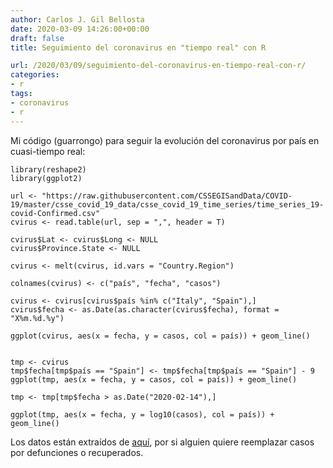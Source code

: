 ```yaml
---
author: Carlos J. Gil Bellosta
date: 2020-03-09 14:26:00+00:00
draft: false
title: Seguimiento del coronavirus en "tiempo real" con R

url: /2020/03/09/seguimiento-del-coronavirus-en-tiempo-real-con-r/
categories:
- r
tags:
- coronavirus
- r
---
```





Mi código (guarrongo) para seguir la evolución del coronavirus por país en cuasi-tiempo real:







    library(reshape2)
    library(ggplot2)

    url <- "https://raw.githubusercontent.com/CSSEGISandData/COVID-19/master/csse_covid_19_data/csse_covid_19_time_series/time_series_19-covid-Confirmed.csv"
    cvirus <- read.table(url, sep = ",", header = T)

    cvirus$Lat <- cvirus$Long <- NULL
    cvirus$Province.State <- NULL

    cvirus <- melt(cvirus, id.vars = "Country.Region")

    colnames(cvirus) <- c("país", "fecha", "casos")

    cvirus <- cvirus[cvirus$país %in% c("Italy", "Spain"),]
    cvirus$fecha <- as.Date(as.character(cvirus$fecha), format = "X%m.%d.%y")

    ggplot(cvirus, aes(x = fecha, y = casos, col = país)) + geom_line()


    tmp <- cvirus
    tmp$fecha[tmp$país == "Spain"] <- tmp$fecha[tmp$país == "Spain"] - 9
    ggplot(tmp, aes(x = fecha, y = casos, col = país)) + geom_line()

    tmp <- tmp[tmp$fecha > as.Date("2020-02-14"),]

    ggplot(tmp, aes(x = fecha, y = log10(casos), col = país)) + geom_line()







Los datos están extraídos de [aquí](https://github.com/CSSEGISandData/COVID-19), por si alguien quiere reemplazar casos por defunciones o recuperados.



